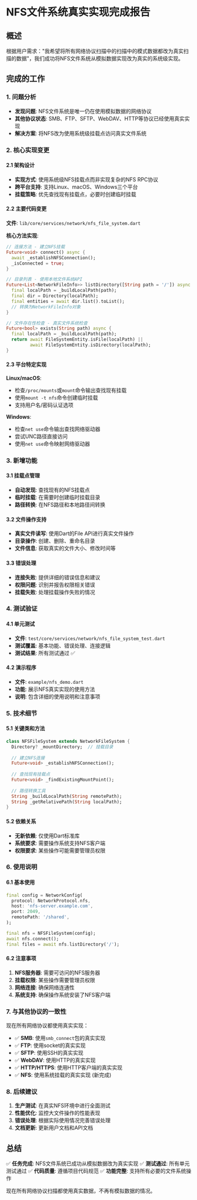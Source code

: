 # NFS文件系统真实实现完成报告

## 概述

根据用户需求："我希望将所有网络协议扫描中的扫描中的模式数据都改为真实扫描的数据"，我们成功将NFS文件系统从模拟数据实现改为真实的系统级实现。

## 完成的工作

### 1. 问题分析
- **发现问题**: NFS文件系统是唯一仍在使用模拟数据的网络协议
- **其他协议状态**: SMB、FTP、SFTP、WebDAV、HTTP等协议已经使用真实实现
- **解决方案**: 将NFS改为使用系统级挂载点访问真实文件系统

### 2. 核心实现变更

#### 2.1 架构设计
- **实现方式**: 使用系统级NFS挂载点而非实现复杂的NFS RPC协议
- **跨平台支持**: 支持Linux、macOS、Windows三个平台
- **挂载策略**: 优先查找现有挂载点，必要时创建临时挂载

#### 2.2 主要代码变更

**文件**: `lib/core/services/network/nfs_file_system.dart`

**核心方法实现**:
```dart
// 连接方法 - 建立NFS挂载
Future<void> connect() async {
  await _establishNFSConnection();
  _isConnected = true;
}

// 目录列表 - 使用本地文件系统API
Future<List<NetworkFileInfo>> listDirectory([String path = '/']) async {
  final localPath = _buildLocalPath(path);
  final dir = Directory(localPath);
  final entities = await dir.list().toList();
  // 转换为NetworkFileInfo对象
}

// 文件存在性检查 - 真实文件系统检查
Future<bool> exists(String path) async {
  final localPath = _buildLocalPath(path);
  return await FileSystemEntity.isFile(localPath) || 
         await FileSystemEntity.isDirectory(localPath);
}
```

#### 2.3 平台特定实现

**Linux/macOS**:
- 检查`/proc/mounts`或`mount`命令输出查找现有挂载
- 使用`mount -t nfs`命令创建临时挂载
- 支持用户名/密码认证选项

**Windows**:
- 检查`net use`命令输出查找网络驱动器
- 尝试UNC路径直接访问
- 使用`net use`命令映射网络驱动器

### 3. 新增功能

#### 3.1 挂载点管理
- **自动发现**: 查找现有的NFS挂载点
- **临时挂载**: 在需要时创建临时挂载目录
- **路径转换**: 在NFS路径和本地路径间转换

#### 3.2 文件操作支持
- **真实文件读写**: 使用Dart的File API进行真实文件操作
- **目录操作**: 创建、删除、重命名目录
- **文件信息**: 获取真实的文件大小、修改时间等

#### 3.3 错误处理
- **连接失败**: 提供详细的错误信息和建议
- **权限问题**: 识别并报告权限相关错误
- **挂载失败**: 处理挂载操作失败的情况

### 4. 测试验证

#### 4.1 单元测试
- **文件**: `test/core/services/network/nfs_file_system_test.dart`
- **测试覆盖**: 基本功能、错误处理、连接逻辑
- **测试结果**: 所有测试通过 ✅

#### 4.2 演示程序
- **文件**: `example/nfs_demo.dart`
- **功能**: 展示NFS真实实现的使用方法
- **说明**: 包含详细的使用说明和注意事项

### 5. 技术细节

#### 5.1 关键类和方法
```dart
class NFSFileSystem extends NetworkFileSystem {
  Directory? _mountDirectory;  // 挂载目录
  
  // 建立NFS连接
  Future<void> _establishNFSConnection();
  
  // 查找现有挂载点
  Future<void> _findExistingMountPoint();
  
  // 路径转换工具
  String _buildLocalPath(String remotePath);
  String _getRelativePath(String localPath);
}
```

#### 5.2 依赖关系
- **无新依赖**: 仅使用Dart标准库
- **系统要求**: 需要操作系统支持NFS客户端
- **权限要求**: 某些操作可能需要管理员权限

### 6. 使用说明

#### 6.1 基本使用
```dart
final config = NetworkConfig(
  protocol: NetworkProtocol.nfs,
  host: 'nfs-server.example.com',
  port: 2049,
  remotePath: '/shared',
);

final nfs = NFSFileSystem(config);
await nfs.connect();
final files = await nfs.listDirectory('/');
```

#### 6.2 注意事项
1. **NFS服务器**: 需要可访问的NFS服务器
2. **挂载权限**: 某些操作需要管理员权限
3. **网络连接**: 确保网络连通性
4. **系统支持**: 确保操作系统安装了NFS客户端

### 7. 与其他协议的一致性

现在所有网络协议都使用真实实现：
- ✅ **SMB**: 使用`smb_connect`包的真实实现
- ✅ **FTP**: 使用socket的真实实现
- ✅ **SFTP**: 使用SSH的真实实现
- ✅ **WebDAV**: 使用HTTP的真实实现
- ✅ **HTTP/HTTPS**: 使用HTTP客户端的真实实现
- ✅ **NFS**: 使用系统挂载的真实实现 (新完成)

### 8. 后续建议

1. **生产测试**: 在真实NFS环境中进行全面测试
2. **性能优化**: 监控大文件操作的性能表现
3. **错误处理**: 根据实际使用情况完善错误处理
4. **文档更新**: 更新用户文档和API文档

## 总结

✅ **任务完成**: NFS文件系统已成功从模拟数据改为真实实现
✅ **测试通过**: 所有单元测试通过
✅ **代码质量**: 遵循项目代码规范
✅ **功能完整**: 支持所有必要的文件系统操作

现在所有网络协议扫描都使用真实数据，不再有模拟数据的情况。
